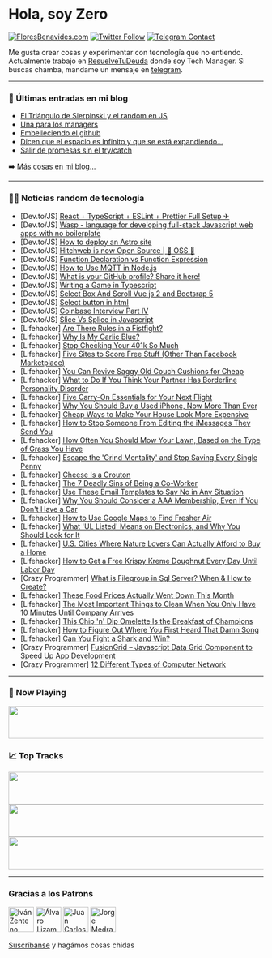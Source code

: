 # Hola, soy Zero

[![FloresBenavides.com](https://img.shields.io/website?down_message=oops&label=MiBlog&style=for-the-badge&up_message=online&url=https%3A%2F%2Ffloresbenavides.com)](https://floresbenavides.com) [![Twitter Follow](https://img.shields.io/twitter/follow/ZeroDragon?color=%231DA1F2&label=Follow&logo=twitter&logoColor=ffffff&style=for-the-badge)](https://twitter.com/zerodragon) [![Telegram Contact](https://img.shields.io/badge/escr%C3%ADbeme-ZeroDragon-%2326A5E4?style=for-the-badge&logo=telegram)](https://t.me/zerodragon)

Me gusta crear cosas y experimentar con tecnología que no entiendo.
Actualmente trabajo en [ResuelveTuDeuda](http://github.com/resuelve) donde soy Tech Manager.
Si buscas chamba, mandame un mensaje en [telegram](https://t.me/zerodragon).

---

### 📕 Últimas entradas en mi blog
<!-- BLOG-POST-LIST:START -->
- [El Triángulo de Sierpinski y el random en JS](https://floresbenavides.com/el-triangulo-de-sierpinski-y-el-random-en-js/)
- [Una para los managers](https://floresbenavides.com/una-para-los-managers/)
- [Embelleciendo el github](https://floresbenavides.com/embelleciendo-el-github/)
- [Dicen que el espacio es infinito y que se está expandiendo…](https://floresbenavides.com/dicen-que-el-espacio-es-infinito-y-que-se-esta-expandiendo/)
- [Salir de promesas sin el try/catch](https://floresbenavides.com/salir-de-promesas-sin-el-try-catch/)
<!-- BLOG-POST-LIST:END -->

➡️ [Más cosas en mi blog...](https://floresbenavides.com)

---

### 👨‍💻 Noticias random de tecnología
<!-- TECH-POSTS:START -->
- [Dev.to/JS] [React + TypeScript + ESLint + Prettier Full Setup ✈](https://dev.to/suchintan/reacttypescripteslint-prettier-full-setup-p7j)
- [Dev.to/JS] [Wasp - language for developing full-stack Javascript web apps with no boilerplate](https://dev.to/wasp/wasp-language-for-developing-full-stack-javascript-web-apps-with-no-boilerplate-2fo4)
- [Dev.to/JS] [How to deploy an Astro site](https://dev.to/whitep4nth3r/how-to-deploy-an-astro-site-m8h)
- [Dev.to/JS] [Hitchweb is now Open Source | 🚀 OSS 🚀](https://dev.to/rajeshj3/hitchweb-is-now-open-source-oss-3lh3)
- [Dev.to/JS] [Function Declaration vs Function Expression](https://dev.to/jarethtan/function-declaration-vs-function-expression-2ndb)
- [Dev.to/JS] [How to Use MQTT in Node.js](https://dev.to/emqtech/how-to-use-mqtt-in-nodejs-15c4)
- [Dev.to/JS] [What is your GitHub profile? Share it here!](https://dev.to/dantechnologics/what-is-your-github-profile-share-it-here-5de1)
- [Dev.to/JS] [Writing a Game in Typescript](https://dev.to/iamschulz/writing-a-game-in-typescript-13em)
- [Dev.to/JS] [Select Box And Scroll Vue js 2 and Bootsrap 5](https://dev.to/mazdevelop/select-box-and-scroll-vue-js-2-and-bootsrap-5-1la8)
- [Dev.to/JS] [Select button in html](https://dev.to/shraysalvi/select-button-in-html-4ggd)
- [Dev.to/JS] [Coinbase Interview Part IV](https://dev.to/shreyvijayvargiya/coinbase-interview-part-iv-313)
- [Dev.to/JS] [Slice Vs Splice in Javascript](https://dev.to/deepachaurasia1/slice-vs-splice-in-javascript-4knn)
- [Lifehacker] [Are There Rules in a Fistfight?](https://lifehacker.com/are-there-rules-in-a-fistfight-1849055349)
- [Lifehacker] [Why Is My Garlic Blue?](https://lifehacker.com/why-is-my-garlic-blue-1849054278)
- [Lifehacker] [Stop Checking Your 401k So Much](https://lifehacker.com/stop-checking-your-401k-so-much-1849054622)
- [Lifehacker] [Five Sites to Score Free Stuff &lpar;Other Than Facebook Marketplace&rpar;](https://lifehacker.com/five-sites-to-score-free-stuff-other-than-facebook-mar-1849053961)
- [Lifehacker] [You Can Revive Saggy Old Couch Cushions for Cheap](https://lifehacker.com/you-can-revive-saggy-old-couch-cushions-for-cheap-1849053477)
- [Lifehacker] [What to Do If You Think Your Partner Has Borderline Personality Disorder](https://lifehacker.com/what-to-do-if-you-think-your-partner-has-borderline-per-1849053402)
- [Lifehacker] [Five Carry-On Essentials for Your Next Flight](https://lifehacker.com/five-carry-on-essentials-for-your-next-flight-1849053795)
- [Lifehacker] [Why You Should Buy a Used iPhone, Now More Than Ever](https://lifehacker.com/why-you-should-buy-a-used-iphone-now-more-than-ever-1849053369)
- [Lifehacker] [Cheap Ways to Make Your House Look More Expensive](https://lifehacker.com/cheap-ways-to-make-your-house-look-more-expensive-1849044863)
- [Lifehacker] [How to Stop Someone From Editing the iMessages They Send You](https://lifehacker.com/how-to-stop-someone-from-editing-the-imessages-they-sen-1849052774)
- [Lifehacker] [How Often You Should Mow Your Lawn, Based on the Type of Grass You Have](https://lifehacker.com/how-often-you-should-mow-your-lawn-based-on-the-type-o-1849052919)
- [Lifehacker] [Escape the &#39;Grind Mentality&#39; and Stop Saving Every Single Penny](https://lifehacker.com/escape-the-grind-mentality-and-stop-saving-every-fuck-1849044866)
- [Lifehacker] [Cheese Is a Crouton](https://lifehacker.com/cheese-is-a-crouton-1849051473)
- [Lifehacker] [The 7 Deadly Sins of Being a Co-Worker](https://lifehacker.com/the-7-deadly-sins-of-being-a-co-worker-1849047027)
- [Lifehacker] [Use These Email Templates to Say No in Any Situation](https://lifehacker.com/use-these-email-templates-to-say-no-in-any-situation-1849050067)
- [Lifehacker] [Why You Should Consider a AAA Membership, Even If You Don&#39;t Have a Car](https://lifehacker.com/why-you-should-consider-a-aaa-membership-even-if-you-d-1849050075)
- [Lifehacker] [How to Use Google Maps to Find Fresher Air](https://lifehacker.com/how-to-use-google-maps-to-find-fresher-air-1849050091)
- [Lifehacker] [What &#39;UL Listed&#39; Means on Electronics, and Why You Should Look for It](https://lifehacker.com/what-ul-listed-means-on-electronics-and-why-you-should-1849047109)
- [Lifehacker] [U.S. Cities Where Nature Lovers Can Actually Afford to Buy a Home](https://lifehacker.com/u-s-cities-where-nature-lovers-can-actually-afford-to-1849047330)
- [Lifehacker] [How to Get a Free Krispy Kreme Doughnut Every Day Until Labor Day](https://lifehacker.com/how-to-get-a-free-krispy-kreme-doughnut-every-day-until-1849047338)
- [Crazy Programmer] [What is Filegroup in Sql Server? When &amp; How to Create?](https://www.thecrazyprogrammer.com/2022/06/filegroup-in-sql-server.html)
- [Lifehacker] [These Food Prices Actually Went Down This Month](https://lifehacker.com/these-food-prices-actually-went-down-this-month-1849046356)
- [Lifehacker] [The Most Important Things to Clean When You Only Have 10 Minutes Until Company Arrives](https://lifehacker.com/the-most-important-things-to-clean-when-you-only-have-1-1849047012)
- [Lifehacker] [This Chip &#39;n&#39; Dip Omelette Is the Breakfast of Champions](https://lifehacker.com/this-chip-n-dip-omelette-is-the-breakfast-of-champions-1849047017)
- [Lifehacker] [How to Figure Out Where You First Heard That Damn Song](https://lifehacker.com/how-to-figure-out-where-you-first-heard-that-damn-song-1849046553)
- [Lifehacker] [Can You Fight a Shark and Win?](https://lifehacker.com/can-you-fight-a-shark-and-win-1849045603)
- [Crazy Programmer] [FusionGrid – Javascript Data Grid Component to Speed Up App Development](https://www.thecrazyprogrammer.com/2022/06/fusiongrid.html)
- [Crazy Programmer] [12 Different Types of Computer Network](https://www.thecrazyprogrammer.com/2022/06/types-of-computer-network.html)<!-- TECH-POSTS:END -->

---

### 🎵 Now Playing
<a href="https://spotify-now-playing-dun.vercel.app/now-playing?open"><img src="https://spotify-now-playing-dun.vercel.app/now-playing" width="540" height="64"></a>

### 📈 Top Tracks
<a href="https://spotify-now-playing-dun.vercel.app/top-tracks?i=1&open"><img src="https://spotify-now-playing-dun.vercel.app/top-tracks?i=1" width="540" height="64"></a>
<a href="https://spotify-now-playing-dun.vercel.app/top-tracks?i=2&open"><img src="https://spotify-now-playing-dun.vercel.app/top-tracks?i=2" width="540" height="64"></a>
<a href="https://spotify-now-playing-dun.vercel.app/top-tracks?i=3&open"><img src="https://spotify-now-playing-dun.vercel.app/top-tracks?i=3" width="540" height="64"></a>

---

### Gracias a los Patrons
[<img src="https://avatars.githubusercontent.com/u/243380?v=4" alt="Iván Zenteno" width="50px">](https://github.com/k001) [<img src="https://avatars.githubusercontent.com/u/19955639?v=4" alt="Álvaro Lizama" width="50px">](https://github.com/alvarolizama) [<img src="https://avatars.githubusercontent.com/u/2718753?v=4" alt="Juan Carlos Ruiz" width="50px">](https://github.com/JuanCrg90) [<img src="https://avatars.githubusercontent.com/u/37025?v=4" alt="Jorge Medrano" width="50px">](https://github.com/h1pp1e) 

[Suscríbanse](https://www.patreon.com/zerodragon) y hagámos cosas chidas
